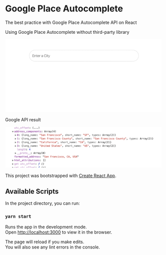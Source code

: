 # Google Place Autocomplete

The best practice with Google Place Autocomplete API on React

Using Google Place Autocomplete without third-party library

![todo-board](/public/example.gif)

Google API result

![todo-board](/public/result.png)

This project was bootstrapped with [Create React App](https://github.com/facebook/create-react-app).

## Available Scripts

In the project directory, you can run:

### `yarn start`

Runs the app in the development mode.<br />
Open [http://localhost:3000](http://localhost:3000) to view it in the browser.

The page will reload if you make edits.<br />
You will also see any lint errors in the console.

